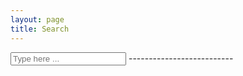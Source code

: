 ```yaml
---
layout: page
title: Search
---
```


<!-- Html Elements for Search -->
<div id="search-container">
	<input type="text" id="search-input" placeholder="Type here ...">
	--------------------------
	<div id="results-container"></div>
</div>

<!-- Script pointing to jekyll-search.js -->
<script src="{{ site.baseurl }}public/js/jekyll-search.js" type="text/javascript"></script>

<script type="text/javascript">
	SimpleJekyllSearch({
		searchInput: document.getElementById('search-input'),
		resultsContainer: document.getElementById('results-container'),
		json: '{{ site.baseurl }}search.json',
		searchResultTemplate: '<div><a href="{url}">{title}</a></div>',
		noResultsText: 'No results found',
		limit: 10,
		fuzzy: true,
	})
</script>
